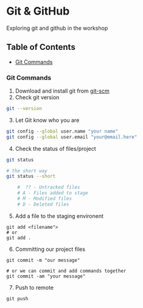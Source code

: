 # Git & GitHub

Exploring git and github in the workshop

## Table of Contents

- [Git Commands](#git-commands)

### Git Commands

1. Download and install git from [git-scm](https://git-scm.com/)
2. Check git version

```bash
git --version
```

3. Let Git know who you are

```bash
git config --global user.name "your name"
git config --global user.email "your@email.here"
```

4. Check the status of files/project

```bash
git status

# the short way
git status --short

    #  ?? - Untracked files
    # A - Files added to stage
    # M - Modified files
    # D - Deleted files
```

5. Add a file to the staging environent

```
git add <filename">
# or
git add .
```

6. Committing our project files

```
git commit -m "our message"

# or we can commit and add commands together
git commit -am "your message"
```

7. Push to remote

```
git push
```
